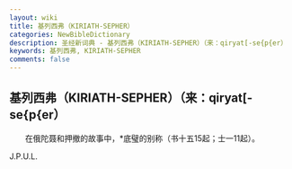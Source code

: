 ```yaml
---
layout: wiki
title: 基列西弗（KIRIATH-SEPHER）
categories: NewBibleDictionary
description: 圣经新词典 - 基列西弗（KIRIATH-SEPHER）（来：qiryat[-se{p{er）
keywords: 基列西弗, KIRIATH-SEPHER
comments: false
---
```


## 基列西弗（KIRIATH-SEPHER）（来：qiryat[-se{p{er）

　　在俄陀聂和押撤的故事中，*底璧的别称（书十五15起；士一11起）。

J.P.U.L.








